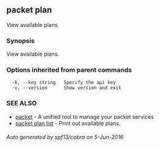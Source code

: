 ## packet plan

View available plans.

### Synopsis


View available plans.

### Options inherited from parent commands

```
  -k, --key string   Specify the api key
  -v, --version      Show version and exit
```

### SEE ALSO
* [packet](packet.md)	 - A unified tool to manage your packet services
* [packet plan list](packet_plan_list.md)	 - Print out available plans.

###### Auto generated by spf13/cobra on 5-Jun-2016

